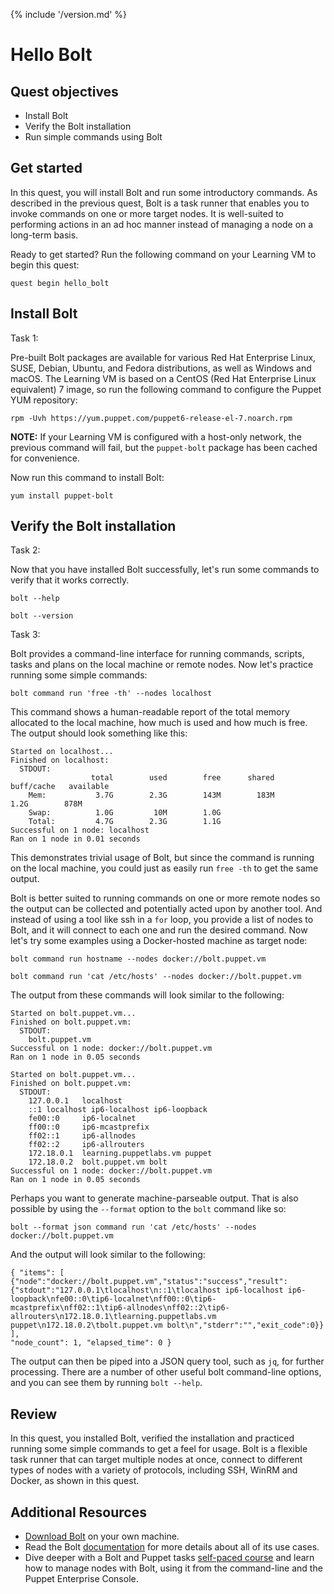 {% include '/version.md' %}

# Hello Bolt

## Quest objectives

- Install Bolt
- Verify the Bolt installation
- Run simple commands using Bolt

## Get started

In this quest, you will install Bolt and run some introductory commands.
As described in the previous quest, Bolt is a task runner that enables you
to invoke commands on one or more target nodes. It is well-suited to
performing actions in an ad hoc manner instead of managing a node on a
long-term basis.

Ready to get started? Run the following command on your Learning VM to begin
this quest:

    quest begin hello_bolt

## Install Bolt

<div class = "lvm-task-number"><p>Task 1:</p></div>

Pre-built Bolt packages are available for various Red Hat Enterprise Linux,
SUSE, Debian, Ubuntu, and Fedora distributions, as well as Windows and macOS.
The Learning VM is based on a CentOS (Red Hat Enterprise Linux equivalent)
7 image, so run the following command to configure the Puppet YUM repository:

    rpm -Uvh https://yum.puppet.com/puppet6-release-el-7.noarch.rpm

**NOTE:** If your Learning VM is configured with a host-only network, the
previous command will fail, but the `puppet-bolt` package has been cached for
convenience.

Now run this command to install Bolt:

    yum install puppet-bolt

## Verify the Bolt installation

<div class = "lvm-task-number"><p>Task 2:</p></div>

Now that you have installed Bolt successfully, let's run some commands
to verify that it works correctly.

    bolt --help

    bolt --version

<div class = "lvm-task-number"><p>Task 3:</p></div>

Bolt provides a command-line interface for running commands, scripts, tasks
and plans on the local machine or remote nodes. Now let's practice running some
simple commands:

    bolt command run 'free -th' --nodes localhost

This command shows a human-readable report of the total memory allocated to
the local machine, how much is used and how much is free. The output should
look something like this:

```
Started on localhost...
Finished on localhost:
  STDOUT:
                  total        used        free      shared  buff/cache   available
    Mem:           3.7G        2.3G        143M        183M        1.2G        878M
    Swap:          1.0G         10M        1.0G
    Total:         4.7G        2.3G        1.1G
Successful on 1 node: localhost
Ran on 1 node in 0.01 seconds
```

This demonstrates trivial usage of Bolt, but since the command is running on
the local machine, you could just as easily run `free -th` to get the same
output.

Bolt is better suited to running commands on one or more remote nodes so the
output can be collected and potentially acted upon by another tool. And instead
of using a tool like ssh in a `for` loop, you provide a list of nodes to Bolt,
and it will connect to each one and run the desired command. Now let's
try some examples using a Docker-hosted machine as target node:

    bolt command run hostname --nodes docker://bolt.puppet.vm

    bolt command run 'cat /etc/hosts' --nodes docker://bolt.puppet.vm

The output from these commands will look similar to the following:

```
Started on bolt.puppet.vm...
Finished on bolt.puppet.vm:
  STDOUT:
    bolt.puppet.vm
Successful on 1 node: docker://bolt.puppet.vm
Ran on 1 node in 0.05 seconds
```

```
Started on bolt.puppet.vm...
Finished on bolt.puppet.vm:
  STDOUT:
    127.0.0.1   localhost
    ::1 localhost ip6-localhost ip6-loopback
    fe00::0     ip6-localnet
    ff00::0     ip6-mcastprefix
    ff02::1     ip6-allnodes
    ff02::2     ip6-allrouters
    172.18.0.1  learning.puppetlabs.vm puppet
    172.18.0.2  bolt.puppet.vm bolt
Successful on 1 node: docker://bolt.puppet.vm
Ran on 1 node in 0.05 seconds
```

Perhaps you want to generate machine-parseable output. That is also possible
by using the `--format` option to the `bolt` command like so:

    bolt --format json command run 'cat /etc/hosts' --nodes docker://bolt.puppet.vm

And the output will look similar to the following:

```
{ "items": [
{"node":"docker://bolt.puppet.vm","status":"success","result":{"stdout":"127.0.0.1\tlocalhost\n::1\tlocalhost ip6-localhost ip6-loopback\nfe00::0\tip6-localnet\nff00::0\tip6-mcastprefix\nff02::1\tip6-allnodes\nff02::2\tip6-allrouters\n172.18.0.1\tlearning.puppetlabs.vm puppet\n172.18.0.2\tbolt.puppet.vm bolt\n","stderr":"","exit_code":0}}
],
"node_count": 1, "elapsed_time": 0 }
```

The output can then be piped into a JSON query tool, such as `jq`, for
further processing. There are a number of other useful bolt command-line
options, and you can see them by running `bolt --help`.

## Review

In this quest, you installed Bolt, verified the installation
and practiced running some simple commands to get a feel for usage. Bolt is
a flexible task runner that can target multiple nodes at once, connect to
different types of nodes with a variety of protocols, including SSH, WinRM
and Docker, as shown in this quest.

## Additional Resources

* [Download Bolt](https://puppet.com/docs/bolt/latest/bolt_installing.html) on your own machine.
* Read the Bolt [documentation](https://puppet.com/docs/bolt/latest/bolt.html) for more details about all of its use cases.
* Dive deeper with a Bolt and Puppet tasks [self-paced course](https://learn.puppet.com/course/puppet-orchestration-bolt-and-tasks) and learn how to manage nodes with Bolt, using it from the command-line and the Puppet Enterprise Console.
